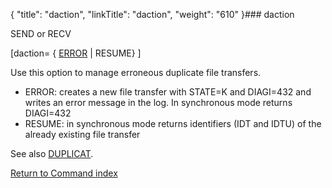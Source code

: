 {
    "title": "daction",
    "linkTitle": "daction",
    "weight": "610"
}### daction

SEND or RECV

\[daction= { <u>ERROR</u> | RESUME} \]

Use this option to manage erroneous duplicate file transfers.

- ERROR: creates a new file transfer with STATE=K and DIAGI=432 and writes an error message in the log. In synchronous mode returns DIAGI=432
- RESUME: in synchronous mode returns identifiers (IDT and IDTU) of the already existing file transfer

See also [DUPLICAT](../duplicat).

[Return to Command index](../../)
